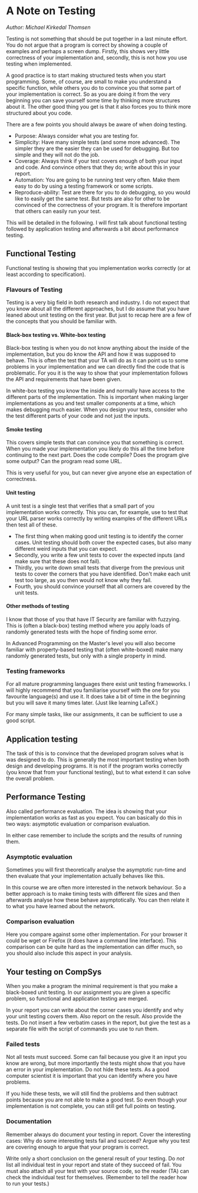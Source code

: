 # A Note on Testing
_Author: Michael Kirkedal Thomsen_

Testing is not something that should be put together in a last minute effort. You do not argue that a program is correct by showing a couple of examples and perhaps a screen dump. Firstly, this shows very little correctness of your implementation and, secondly, this is not how you use testing when implemented.

A good practice is to start making structured tests when you start programming. Some, of course, are small to make you understand a specific function, while others you do to convince you that some part of your implementation is correct. So as you are doing it from the very beginning you can save yourself some time by thinking more structures about it. The other good thing you get is that it also forces you to think more structured about you code.

There are a few points you should always be aware of when doing testing.

  * Purpose: Always consider what you are testing for.
  * Simplicity: Have many simple tests (and some more advanced). The simpler they are the easier they can be used for debugging. But too simple and they will not do the job.
  * Coverage: Always think if your test covers enough of both your input and code. And convince others that they do; write about this in your report.
  * Automation: You are going to be running test very often. Make them easy to do by using a testing framework or some scripts.
  * Reproduce-ability: Test are there for you to do debugging, so you would like to easily get the same test. But tests are also for other to be convinced of the correctness of your program. It is therefore important that others can easily run your test.

This will be detailed in the following. I will first talk about functional testing followed by application testing and afterwards a bit about performance testing.


## Functional Testing

Functional testing is showing that you implementation works correctly (or at least according to specification).

### Flavours of Testing

Testing is a very big field in both research and industry. I do not expect that you know about all the different approaches, but I do assume that you have leaned about unit testing on the first year. But just to recap here are a few of the concepts that you should be familiar with.

#### Black-box testing vs. White-box testing
Black-box testing is when you do not know anything about the inside of the implementation, but you do know the API and how it was supposed to behave. This is often the test that your TA will do as it can point us to some problems in your implementation and we can directly find the code that is problematic. For you it is the way to show that your implementation follows the API and requirements that have been given.

In white-box testing you know the inside and normally have access to the different parts of the implementation. This is important when making larger implementations as you and test smaller components at a time, which makes debugging much easier. When you design your tests, consider who the test different parts of your code and not just the inputs.

#### Smoke testing

This covers simple tests that can convince you that something is correct. When you made your implementation you likely do this all the time before continuing to the next part. Does the code compile? Does the program give some output? Can the program read some URL.

This is very useful for you, but can never give anyone else an expectation of correctness.

#### Unit testing

A unit test is a single test that verifies that a small part of you implementation works correctly. This you can, for example, use to test that your URL parser works correctly by writing examples of the different URLs then test all of these.

  * The first thing when making good unit testing is to identify the corner cases. Unit testing should both cover the expected cases, but also many different weird inputs that you can expect.
  * Secondly, you write a few unit tests to cover the expected inputs (and make sure that these does not fail).
  * Thirdly, you write down small tests that diverge from the previous unit tests to cover the corners that you have identified. Don't make each unit test too large, as you then would not know why they fail.
  * Fourth, you should convince yourself that all corners are covered by the unit tests.

#### Other methods of testing
I know that those of you that have IT Security are familiar with fuzzying. This is (often a black-box) testing method where you apply loads of randomly generated tests with the hope of finding some error.

In Advanced Programming on the Master's level you will also become familiar with property-based testing that (often white-boxed) make many randomly generated tests, but only with a single property in mind.


### Testing frameworks

For all mature programming languages there exist unit testing frameworks. I will highly recommend that you familiarise yourself with the one for you favourite language(s) and use it. It does take a bit of time in the beginning but you will save it many times later. (Just like learning LaTeX.)

For many simple tasks, like our assignments, it can be sufficient to use a good script.


## Application testing
The task of this is to convince that the developed program solves what is was designed to do. This is generally the most important testing when both design and developing programs. It is not if the program works correctly (you know that from your functional testing), but to what extend it can solve the overall problem.


## Performance Testing

Also called performance evaluation. The idea is showing that your implementation works as fast as you expect. You can basically do this in two ways: asymptotic evaluation or comparison evaluation.

In either case remember to include the scripts and the results of running them.

### Asymptotic evaluation

Sometimes you will first theoretically analyse the asymptotic run-time and then evaluate that your implementation actually behaves like this.

In this course we are often more interested in the network behaviour. So a better approach is to make timing tests with different file sizes and then afterwards analyse how these behave asymptotically. You can then relate it to what you have learned about the network.

### Comparison evaluation

Here you compare against some other implementation. For your browser it could be wget or Firefox (it does have a command line interface). This comparison can be quite hard as the implementation can differ much, so you should also include this aspect in your analysis.


## Your testing on CompSys

When you make a program the minimal requirement is that you make a black-boxed unit testing. In our assignment you are given a specific problem, so functional and application testing are merged.

In your report you can write about the corner cases you identify and why your unit testing covers them. Also report on the result. Also provide the tests. Do not insert a few verbatim cases in the report, but give the test as a separate file with the script of commands you use to run them.

### Failed tests

Not all tests must succeed. Some can fail because you give it an input you know are wrong, but more importantly the tests might show that you have an error in your implementation. Do not hide these tests. As a good computer scientist it is important that you can identify where you have problems.

If you hide these tests, we will still find the problems and then subtract points because you are not able to make a good test. So even though your implementation is not complete, you can still get full points on testing.

### Documentation

Remember always do document your testing in report. Cover the interesting cases: Why do some interesting tests fail and succeed? Argue why you test are covering enough to argue that your program is correct.

Write only a short conclusion on the general result of your testing. Do _not_ list all individual test in your report and state of they succeed of fail. You must also attach all your test with your source code, so the reader (TA) can check the individual test for themselves. (Remember to tell the reader how to run your tests.)

